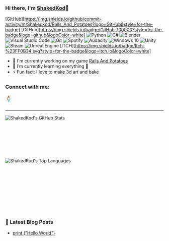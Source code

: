 ### Hi there, I'm [ShakedKod][website]👋

[GitHub][https://img.shields.io/github/commit-activity/m/Shakedkod/Rails_And_Potatoes?logo=GitHub&style=for-the-badge]
[GitHub][https://img.shields.io/badge/GitHub-100000?style=for-the-badge&logo=github&logoColor=white]
<img alt="Python" src="https://img.shields.io/badge/python-%2314354C.svg?style=for-the-badge&logo=python&logoColor=white"/>
<img alt="C#" src="https://img.shields.io/badge/c%23-%23239120.svg?style=for-the-badge&logo=c-sharp&logoColor=white"/>
<img alt="Blender" src="https://img.shields.io/badge/blender-%23F5792A.svg?style=for-the-badge&logo=blender&logoColor=white"/>
<img alt="Visual Studio Code" src="https://img.shields.io/badge/VisualStudioCode-0078d7.svg?style=for-the-badge&logo=visual-studio-code&logoColor=white"/>
<img alt="Git" src="https://img.shields.io/badge/git-%23F05033.svg?style=for-the-badge&logo=git&logoColor=white"/>
<img alt="Spotify" src="https://img.shields.io/badge/Spotify-1ED760?style=for-the-badge&logo=spotify&logoColor=white"/>
<img alt="Audacity" src="https://img.shields.io/badge/Audacity-0000CC?style=for-the-badge&logo=audacity&logoColor=white"/>
<img alt="Windows 10" src="https://img.shields.io/badge/Windows-0078D6?style=for-the-badge&logo=windows&logoColor=white" />
<img alt="Unity" src="https://img.shields.io/badge/unity-%23000000.svg?style=for-the-badge&logo=unity&logoColor=white"/>
<img alt="Steam" src="https://img.shields.io/badge/steam-%23000000.svg?style=for-the-badge&logo=steam&logoColor=white"/>
<img alt="Unreal Engine" src="https://img.shields.io/badge/unrealengine-%23313131.svg?style=for-the-badge&logo=unrealengine&logoColor=white"/>
[ITCH][https://img.shields.io/badge/Itch-%23FF0B34.svg?style=for-the-badge&logo=Itch.io&logoColor=white]
<br>

- 🔭 I'm currently working on my game [Rails And Potatoes][game_in_proggres]
- 🌱 I’m currently learning everything 🤣
- ⚡ Fun fact: I love to make 3d art and bake

### Connect with me:
[<img align="left" alt="github.com/Shakedkod" width="22px" src="./README/Images/shakedkodlogo.jpeg" />][website]

<br>
<br>

---

<img align="left" alt="ShakedKod's GitHub Stats" src="https://github-readme-stats.vercel.app/api?username=Shakedkod&hide=prs,issues,contribs&show_icons=true&hide_border=true&count_private=true&theme=highcontrast&show_owner=true">

<br>
<br>
<br>
<br>
<br>
<br>
<br>
<br>

<img align="left" alt="ShakedKod's Top Languages" src="https://github-readme-stats.vercel.app/api/top-langs/?username=Shakedkod&theme=highcontrast">

<br>
<br>
<br>
<br>
<br>
<br>
<br>
<br>
<br>
<br>

### 📕 Latest Blog Posts
<!-- BLOG-POST-LIST:START -->
- [print ("Hello World")](https://dev.to/shakedkod/print-hello-world-386e)
<!-- BLOG-POST-LIST:END -->

<!--
**Shakedkod/Shakedkod** is a ✨ _special_ ✨ repository because its `README.md` (this file) appears on your GitHub profile.

Here are some ideas to get you started:

- 🔭 I’m currently working on ...
- 🌱 I’m currently learning ...
- 👯 I’m looking to collaborate on ...
- 🤔 I’m looking for help with ...
- 💬 Ask me about ...
- 📫 How to reach me: ...
- 😄 Pronouns: ...
- ⚡ Fun fact: ...
-->

[website]: https://github.com/Shakedkod
[game_in_proggres]: https://open.codecks.io/railsandpotatoes
[vscode]: https://code.visualstudio.com/
[GitHub]: https://github.com/Shakedkod
[ITCH]: https://oort-studios.itch.io/
